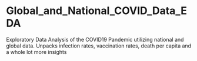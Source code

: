 # Global_and_National_COVID_Data_EDA
Exploratory Data Analysis of the COVID19 Pandemic utilizing national and global data. Unpacks infection rates, vaccination rates, death per capita and a whole lot more insights
